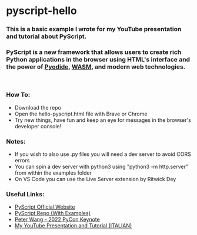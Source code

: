# pyscript-hello


### This is a basic example I wrote for my YouTube presentation and tutorial about PyScript.


### PyScript is a new framework that allows users to create rich Python applications in the browser using HTML's interface and the power of [Pyodide](https://pyodide.org/), [WASM](https://webassembly.org/), and modern web technologies.

<br>

### How To:
- Download the repo
- Open the hello-pyscript.html file with Brave or Chrome
- Try new things, have fun and keep an eye for messages in the browser's developer console!


### Notes:
- If you wish to also use .py files you will need a dev server to avoid CORS errors
- You can spin a dev server with python3 using "python3 -m http.server" from within the examples folder
- On VS Code you can use the Live Server extension by Ritwick Dey


### Useful Links:

- [PyScript Official Website](https://pyscript.net/)
- [PyScript Repo (With Examples)](https://github.com/pyscript/pyscript)
- [Peter Wang - 2022 PyCon Keynote](https://anaconda.cloud/pyscript-pycon2022-peter-wang-keynote)
- [My YouTube Presentation and Tutorial (ITALIAN)](https://youtu.be/TI6fUdb-vhQ)